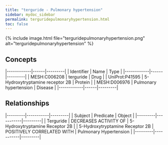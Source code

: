 ```yaml
---
title: "terguride - Pulmonary hypertension"
sidebar: mydoc_sidebar
permalink: terguridepulmonaryhypertension.html
toc: false 
---
```


{% include image.html file="terguridepulmonaryhypertension.png" alt="terguridepulmonaryhypertension" %}

## Concepts

|------------|------|---------|
| Identifier | Name | Type    |
|------------|------|---------|
| MESH:C006208 | terguride | Drug |
| UniProt:P41595 | 5-Hydroxytryptamine receptor 2B | Protein |
| MESH:D006976 | Pulmonary hypertension | Disease |
|------------|------|---------|

## Relationships

|---------|-----------|---------|
| Subject | Predicate | Object  |
|---------|-----------|---------|
| Terguride | DECREASES ACTIVITY OF | 5-Hydroxytryptamine Receptor 2B |
| 5-Hydroxytryptamine Receptor 2B | POSITIVELY CORRELATED WITH | Pulmonary Hypertension |
|---------|-----------|---------|
